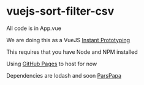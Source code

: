 # vuejs-sort-filter-csv

All code is in App.vue

We are doing this as a VueJS [Instant Prototyping](https://cli.vuejs.org/guide/prototyping.html)

This requires that you have Node and NPM installed

Using [GitHub Pages](https://cli.vuejs.org/guide/deployment.html#platform-guides) to host for now 

Dependencies are lodash and soon [ParsPapa](https://www.papaparse.com/)

